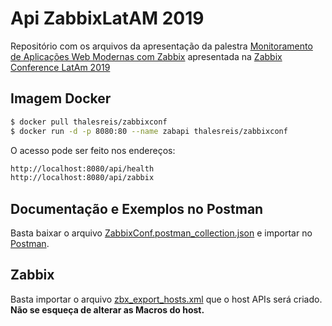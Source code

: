 # Api ZabbixLatAM 2019
Repositório com os arquivos da apresentação da palestra [Monitoramento de Aplicações Web Modernas com Zabbix](https://www.slideshare.net/andredeo/monitoramento-de-aplicaes-web-modernas-com-zabbix) apresentada na [Zabbix Conference LatAm 2019](https://conference.zabbix.com.br)

## Imagem Docker
```sh
$ docker pull thalesreis/zabbixconf
$ docker run -d -p 8080:80 --name zabapi thalesreis/zabbixconf
```

O acesso pode ser feito nos endereços:
```sh
http://localhost:8080/api/health
http://localhost:8080/api/zabbix
```

## Documentação e Exemplos no Postman
Basta baixar o arquivo [ZabbixConf.postman_collection.json](https://github.com/andredeo/api-zabbixlatam-2019/blob/master/ZabbixConf.postman_collection.json) e importar no [Postman](https://www.getpostman.com/).

## Zabbix
Basta importar o arquivo [zbx_export_hosts.xml](https://github.com/andredeo/api-zabbixlatam-2019/blob/master/zbx_export_hosts.xml) que o host APIs será criado. **Não se esqueça de alterar as Macros do host.**
